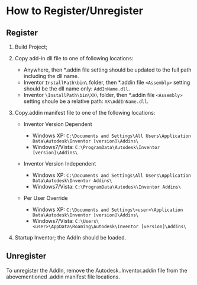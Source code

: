 # How to Register/Unregister

## Register

1. Build Project;

2. Copy add-in dll file to one of following locations:

    - Anywhere, then *.addin file <Assembly> setting should be updated to the full path including the dll name.
    - Inventor `InstallPath\bin\` folder, then *.addin file `<Assembly>` setting should be the dll name only: `AddInName.dll`.
    - Inventor `\InstallPath\bin\XX\` folder, then *.addin file `<Assembly>` setting shoule be a relative path: `XX\AddInName.dll`.

3. Copy.addin manifest file to one of the following locations:

    - Inventor Version Dependent
        - Windows XP: `C:\Documents and Settings\All Users\Application Data\Autodesk\Inventor [version]\Addins\`
        - Windows7/Vista: `C:\ProgramData\Autodesk\Inventor [version]\Addins\`

    - Inventor Version Independent
        - Windows XP: `C:\Documents and Settings\All Users\Application Data\Autodesk\Inventor Addins\`
        - Windows7/Vista: `C:\ProgramData\Autodesk\Inventor Addins\`

    - Per User Override
        - Windows XP: `C:\Documents and Settings\<user>\Application Data\Autodesk\Inventor [version]\Addins\`
        - Windows7/Vista: `C:\Users\<user>\AppData\Roaming\Autodesk\Inventor [version]\Addins\`

4. Startup Inventor; the AddIn should be loaded.

## Unregister

To unregister the AddIn, remove the Autodesk.<AddInName>.Inventor.addin file from the abovementioned .addin manifest file locations.
